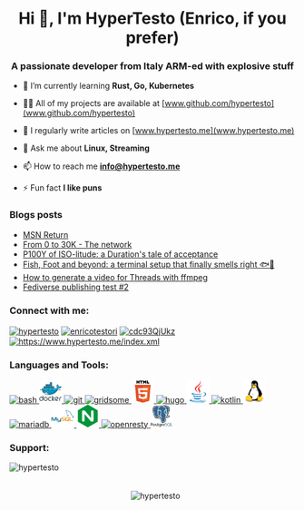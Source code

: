 <h1 align="center">Hi 👋, I'm HyperTesto (Enrico, if you prefer)</h1>
<h3 align="center">A passionate developer from Italy ARM-ed with explosive stuff</h3>

- 🌱 I’m currently learning **Rust, Go, Kubernetes**

- 👨‍💻 All of my projects are available at [www.github.com/hypertesto](www.github.com/hypertesto)

- 📝 I regularly write articles on [www.hypertesto.me](www.hypertesto.me)

- 💬 Ask me about **Linux, Streaming**

- 📫 How to reach me **info@hypertesto.me**

- ⚡ Fun fact **I like puns**

### Blogs posts
<!-- BLOG-POST-LIST:START -->
- [MSN Return](https://www.hypertesto.me/en/blog/2025/04/msn-return/)
- [From 0 to 30K - The network](https://www.hypertesto.me/en/blog/2024/11/from-0-to-30k-ep1/)
- [P100Y of ISO-litude: a Duration&#39;s tale of acceptance](https://www.hypertesto.me/en/blog/2024/11/p100y-of-isolitude/)
- [Fish, Foot and beyond: a terminal setup that finally smells right 🐟👣](https://www.hypertesto.me/en/blog/2024/11/fish-foot-and-beyond/)
- [How to generate a video for Threads with ffmpeg](https://www.hypertesto.me/en/blog/2024/08/how-to-generate-a-video-for-threads-with-ffmpeg/)
- [Fediverse publishing test #2](https://www.hypertesto.me/en/blog/fedi-test-2/)
<!-- BLOG-POST-LIST:END -->

<h3 align="left">Connect with me:</h3>
<p align="left">
<a href="https://twitter.com/hypertesto" target="blank"><img align="center" src="https://raw.githubusercontent.com/rahuldkjain/github-profile-readme-generator/master/src/images/icons/Social/twitter.svg" alt="hypertesto" height="30" width="40" /></a>
<a href="https://linkedin.com/in/enricotestori" target="blank"><img align="center" src="https://raw.githubusercontent.com/rahuldkjain/github-profile-readme-generator/master/src/images/icons/Social/linked-in-alt.svg" alt="enricotestori" height="30" width="40" /></a>
<a href="https://discord.gg/cdc93QjUkz" target="blank"><img align="center" src="https://raw.githubusercontent.com/rahuldkjain/github-profile-readme-generator/master/src/images/icons/Social/discord.svg" alt="cdc93QjUkz" height="30" width="40" /></a>
<a href="/https://www.hypertesto.me/index.xml" target="blank"><img align="center" src="https://raw.githubusercontent.com/rahuldkjain/github-profile-readme-generator/master/src/images/icons/Social/rss.svg" alt="https://www.hypertesto.me/index.xml" height="30" width="40" /></a>
</p>

<h3 align="left">Languages and Tools:</h3>
<p align="left"> <a href="https://www.gnu.org/software/bash/" target="_blank" rel="noreferrer"> <img src="https://www.vectorlogo.zone/logos/gnu_bash/gnu_bash-icon.svg" alt="bash" width="40" height="40"/> </a> <a href="https://www.docker.com/" target="_blank" rel="noreferrer"> <img src="https://raw.githubusercontent.com/devicons/devicon/master/icons/docker/docker-original-wordmark.svg" alt="docker" width="40" height="40"/> </a> <a href="https://git-scm.com/" target="_blank" rel="noreferrer"> <img src="https://www.vectorlogo.zone/logos/git-scm/git-scm-icon.svg" alt="git" width="40" height="40"/> </a> <a href="https://gridsome.org/" target="_blank" rel="noreferrer"> <img src="https://www.vectorlogo.zone/logos/gridsome/gridsome-icon.svg" alt="gridsome" width="40" height="40"/> </a> <a href="https://www.w3.org/html/" target="_blank" rel="noreferrer"> <img src="https://raw.githubusercontent.com/devicons/devicon/master/icons/html5/html5-original-wordmark.svg" alt="html5" width="40" height="40"/> </a> <a href="https://gohugo.io/" target="_blank" rel="noreferrer"> <img src="https://api.iconify.design/logos-hugo.svg" alt="hugo" width="40" height="40"/> </a> <a href="https://www.java.com" target="_blank" rel="noreferrer"> <img src="https://raw.githubusercontent.com/devicons/devicon/master/icons/java/java-original.svg" alt="java" width="40" height="40"/> </a> <a href="https://kotlinlang.org" target="_blank" rel="noreferrer"> <img src="https://www.vectorlogo.zone/logos/kotlinlang/kotlinlang-icon.svg" alt="kotlin" width="40" height="40"/> </a> <a href="https://www.linux.org/" target="_blank" rel="noreferrer"> <img src="https://raw.githubusercontent.com/devicons/devicon/master/icons/linux/linux-original.svg" alt="linux" width="40" height="40"/> </a> <a href="https://mariadb.org/" target="_blank" rel="noreferrer"> <img src="https://www.vectorlogo.zone/logos/mariadb/mariadb-icon.svg" alt="mariadb" width="40" height="40"/> </a> <a href="https://www.mysql.com/" target="_blank" rel="noreferrer"> <img src="https://raw.githubusercontent.com/devicons/devicon/master/icons/mysql/mysql-original-wordmark.svg" alt="mysql" width="40" height="40"/> </a> <a href="https://www.nginx.com" target="_blank" rel="noreferrer"> <img src="https://raw.githubusercontent.com/devicons/devicon/master/icons/nginx/nginx-original.svg" alt="nginx" width="40" height="40"/> </a> <a href="https://openresty.org/" target="_blank" rel="noreferrer"> <img src="https://openresty.org/images/logo.png" alt="openresty" width="40" height="40"/> </a> <a href="https://www.postgresql.org" target="_blank" rel="noreferrer"> <img src="https://raw.githubusercontent.com/devicons/devicon/master/icons/postgresql/postgresql-original-wordmark.svg" alt="postgresql" width="40" height="40"/> </a> </p>

<h3 align="left">Support:</h3>
<p><a href="https://ko-fi.com/hypertesto"> <img align="left" src="https://cdn.ko-fi.com/cdn/kofi3.png?v=3" height="50" width="210" alt="hypertesto" /></a></p><br><br>

<p>&nbsp;<img align="center" src="https://github-readme-stats.vercel.app/api?username=hypertesto&show_icons=true&locale=en" alt="hypertesto" /></p>
